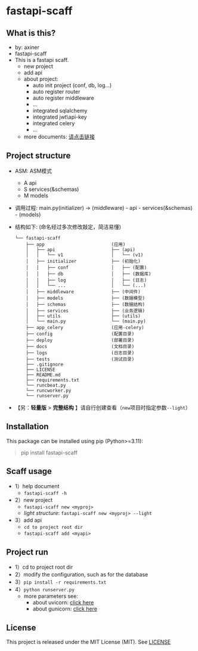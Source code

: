 # fastapi-scaff

## What is this?

- by: axiner
- fastapi-scaff
- This is a fastapi scaff.
    - new project
    - add api
    - about project:
        - auto init project (conf, db, log...)
        - auto register router
        - auto register middleware
        - ...
        - integrated sqlalchemy
        - integrated jwt\api-key
        - integrated celery
        - ...
    - more documents: [请点击链接](https://blog.csdn.net/atpuxiner/article/details/144291336?fromshare=blogdetail&sharetype=blogdetail&sharerId=144291336&sharerefer=PC&sharesource=atpuxiner&sharefrom=from_link)

## Project structure

- ASM: ASM模式
    - A api
    - S services(&schemas)
    - M models
- 调用过程: main.py(initializer) -> (middleware) - api - services(&schemas) - (models)
- 结构如下: (命名经过多次修改敲定，简洁易懂)
  ```
  └── fastapi-scaff
      ├── app                         (应用)
      │   ├── api                     ├── (api)
      │   │   └── v1                  │   └── (v1)
      │   ├── initializer             ├── (初始化)
      │   │   ├── conf                │   ├── (配置)
      │   │   ├── db                  │   ├── (数据库)
      │   │   ├── log                 │   ├── (日志)
      │   │   └── ...                 │   └── (...)
      │   ├── middleware              ├── (中间件)
      │   ├── models                  ├── (数据模型)
      │   ├── schemas                 ├── (数据结构)
      │   ├── services                ├── (业务逻辑)
      │   ├── utils                   ├── (utils)
      │   └── main.py                 └── (main.py)
      ├── app_celery                  (应用-celery)
      ├── config                      (配置目录)
      ├── deploy                      (部署目录)
      ├── docs                        (文档目录)
      ├── logs                        (日志目录)
      ├── tests                       (测试目录)
      ├── .gitignore
      ├── LICENSE
      ├── README.md
      ├── requirements.txt
      └── runcbeat.py
      └── runcworker.py
      └── runserver.py
  ```
  
- 【另：**轻量版** > **完整结构** 】请自行创建查看（`new`项目时指定参数`--light`）

## Installation

This package can be installed using pip (Python>=3.11):
> pip install fastapi-scaff

## Scaff usage

- 1）help document
    - `fastapi-scaff -h`
- 2）new project
    - `fastapi-scaff new <myproj>`
    - *light structure*: `fastapi-scaff new <myproj> --light`
- 3）add api
    - `cd to project root dir`
    - `fastapi-scaff add <myapi>`

## Project run

- 1）cd to project root dir
- 2）modify the configuration, such as for the database
- 3）`pip install -r requirements.txt`
- 4）`python runserver.py`
    - more parameters see:
      - about uvicorn: [click here](https://www.uvicorn.org/)
      - about gunicorn: [click here](https://docs.gunicorn.org/en/stable/)

## License

This project is released under the MIT License (MIT). See [LICENSE](LICENSE)
